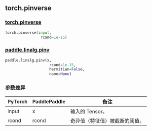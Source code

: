 ## torch.pinverse
### [torch.pinverse](https://pytorch.org/docs/stable/generated/torch.pinverse.html?highlight=pinverse#torch.pinverse)

```python
torch.pinverse(input, 
                rcond=1e-15)
```

### [paddle.linalg.pinv](https://www.paddlepaddle.org.cn/documentation/docs/zh/api/paddle/linalg/pinv_cn.html#pinv)

```python
paddle.linalg.pinv(x, 
                    rcond=1e-15, 
                    hermitian=False, 
                    name=None)
```
### 参数差异
| PyTorch       | PaddlePaddle | 备注                                                   |
| ------------- | ------------ | ------------------------------------------------------ |
| input        | x            | 输入的 Tensor。                   |
| rcond        | rcond        | 奇异值（特征值）被截断的阈值。        |
